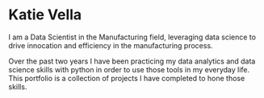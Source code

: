 # Katie Vella

I am a Data Scientist in the Manufacturing field, leveraging data science to drive innocation and efficiency in the manufacturing process. 

Over the past two years I have been practicing my data analytics and data science skills with python in order to use those tools in my everyday life. This portfolio is a collection of projects I have completed to hone those skills. 
